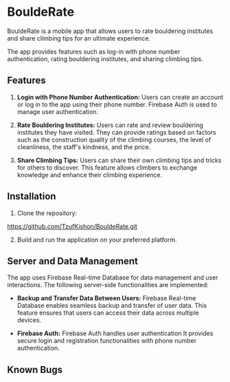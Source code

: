 # BouldeRate

BouldeRate is a mobile app that allows users to rate bouldering institutes and share climbing tips for an ultimate experience.

The app provides features such as log-in with phone number authentication, rating bouldering institutes, and sharing climbing tips.

## Features

1. **Login with Phone Number Authentication:** Users can create an account or log in to the app using their phone number.
   Firebase Auth is used to manage user authentication.

2. **Rate Bouldering Institutes:** Users can rate and review bouldering institutes they have visited.
   They can provide ratings based on factors such as the construction quality of the climbing courses, the level of cleanliness, the staff's kindness, and the
   price.

3. **Share Climbing Tips:** Users can share their own climbing tips and tricks for others to discover. This feature allows climbers to exchange knowledge and
   enhance their climbing experience.

## Installation
1. Clone the repository:

https://github.com/TzufKishon/BouldeRate.git

2. Build and run the application on your preferred platform.

## Server and Data Management

The app uses Firebase Real-time Database for data management and user interactions.
The following server-side functionalities are implemented:

- **Backup and Transfer Data Between Users:** Firebase Real-time Database enables seamless backup and transfer of user data.
  This feature ensures that users can access their data across multiple devices.

- **Firebase Auth:** Firebase Auth handles user authentication
  It provides secure login and registration functionalities with phone number authentication.

## Known Bugs






